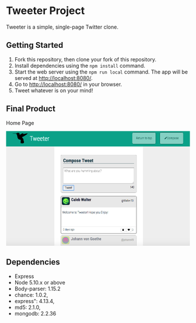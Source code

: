 # Tweeter Project

Tweeter is a simple, single-page Twitter clone.

## Getting Started

1. Fork this repository, then clone your fork of this repository.
2. Install dependencies using the `npm install` command.
3. Start the web server using the `npm run local` command. The app will be served at <http://localhost:8080/>.
4. Go to <http://localhost:8080/> in your browser.
5. Tweet whatever is on your mind!

## Final Product

Home Page

![""](https://github.com/kevinmacarthur/tweeter/blob/master/Tweeter.png)

## Dependencies

- Express
- Node 5.10.x or above
- Body-parser: 1.15.2
- chance: 1.0.2,
- express": 4.13.4,
- md5: 2.1.0,
- mongodb: 2.2.36
